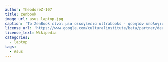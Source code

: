 ```yaml
---
author: TheodoreZ-107
title: zenbook
image_url: asus laptop.jpg
caption: 'Το ZenBook είναι μια οικογένεια ultrabooks - φορητών υπολογιστών χαμηλού όγκου - που παράγονται από την Asus. Τα πρώτα ZenBooks κυκλοφόρησαν τον Οκτώβριο του 2011 και η αρχική γκάμα προϊόντων τροποποιήθηκε και επεκτάθηκε κατά τη διάρκεια του 2012. Τα μοντέλα κυμαίνονται από φορητούς υπολογιστές 12 ιντσών που διαθέτουν ενεργειακά αποδοτικά εξαρτήματα αλλά δεν έχουν συνδεσιμότητα και διαθέτουν μόνο ενσωματωμένους επεξεργαστές γραφικών, έως φορητούς υπολογιστές 15 ιντσών με διακριτά μονάδες επεξεργασίας γραφικών και μονάδες οπτικών δίσκων. Τα περισσότερα (αν και όχι όλα) τα ZenBook χρησιμοποιούν επεξεργαστές Intel Core εξαιρετικά χαμηλής τάσης και GPU Nvidia όταν δεν χρησιμοποιούνται ενσωματωμένα γραφικά. Η Asus παρουσίασε νέα μοντέλα με οθόνες αφής για να εκμεταλλευτεί τα Windows 8 μετά την κυκλοφορία του στα τέλη του 2012. Τα περισσότερα μοντέλα έκαναν συγκρίσεις με το Macbook Air.'
license_url: 'https://www.google.com/culturalinstitute/beta/partner/deutsches-museum'
license_text: Wikipedia
categories:
  - laptop
tags:
  - Asus
---
```

